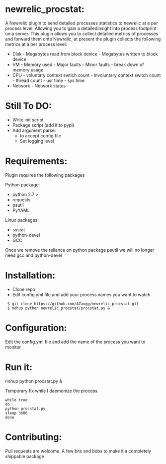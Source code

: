 newrelic_procstat:
==================

A Newrelic plugin to send detailed processes statistics to newrelic at a per process level.  Allowing you to gain a detailedinsight into process footprint on a server. This plugin allows you to collect detailed metrics of processes and forward them onto Newrelic, at present the plugin collects the following metrics at a per process level:
   - Disk
    - Megabytes read from block device
    - Megabytes written to block device
   - VM
    - Memory used
    - Major faults
    - Minor faults
    - break down of memory usage
   - CPU
    - voluntary context swtich count
    - involuntary context switch count
    - thread count
    - usr time
    - sys time
   - Network
    - Network states

Still To DO:
============
- Write init script
- Package script (add it to pypi)
- Add argument parse:
  - to accept config file
  - Set logging level

Requirements:
=============
Plugin requires the following packages

   Python package:
   - python 2.7 >
   - requests
   - psutil
   - PyYAML



   Linux packages:
   - systat
   - python-devel
   - GCC

 Once we remove the reliance on python package psutil we will no longer need gcc and python-devel


Installation:
=============
- Clone repo
- Edit config.yml file and add your process names you want to watch
```
 $ git clone https://github.com/AZaugg/newrelic_procstat.git
 $ nohup python newrelic_procstat/procstat.py &
```

Configuration:
==============
Edit the config.yml file and add the name of the process you want to monitor

Run it:
=======
nohup python procstat.py &

Temporary fix while I daemonize the process
```
while true
do
python procstat.py
sleep 3600
done
```

Contributing:
=============
Pull requests are welcome. A few bits and bobs to make it a completely shippable package
